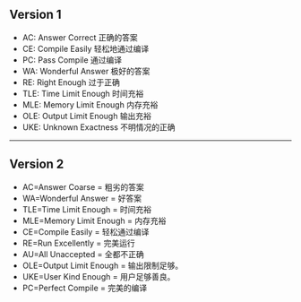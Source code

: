 ## Version 1
- AC: Answer Correct 正确的答案  
- CE: Compile Easily 轻松地通过编译  
- PC: Pass Compile 通过编译  
- WA: Wonderful Answer 极好的答案  
- RE: Right Enough 过于正确  
- TLE: Time Limit Enough 时间充裕  
- MLE: Memory Limit Enough 内存充裕  
- OLE: Output Limit Enough 输出充裕  
- UKE: Unknown Exactness 不明情况的正确

-----

## Version 2
- AC=Answer Coarse = 粗劣的答案
- WA=Wonderful Answer = 好答案
- TLE=Time Limit Enough = 时间充裕
- MLE=Memory Limit Enough = 内存充裕
- CE=Compile Easily = 轻松通过编译
- RE=Run Excellently = 完美运行
- AU=All Unaccepted = 全都不正确
- OLE=Output Limit Enough = 输出限制足够。
- UKE=User Kind Enough = 用户足够善良。
- PC=Perfect Compile = 完美的编译
